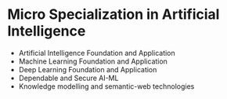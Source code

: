 # Micro Specialization in Artificial Intelligence
- Artificial Intelligence Foundation and Application 
- Machine Learning Foundation and Application
- Deep Learning Foundation and Application
- Dependable and Secure AI-ML
- Knowledge modelling and semantic-web technologies
